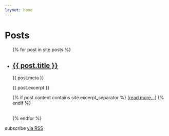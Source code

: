 ```yaml
---
layout: home
---
```


<div class="home">
<div class="logo-bar">

  <h1 class="page-heading">Posts</h1>

  <ul class="post-list">
    {% for post in site.posts %}
      <li class="post-item">
        <div>
          <h2>
            <a class="post-link" href="{{ post.url | prepend: site.baseurl }}">{{ post.title }}</a>
          </h2>
          <p>{{ post.meta }}</p>
          <p> {{ post.excerpt }} </p>
          <p>
            {% if post.content contains site.excerpt_separator %}
              <a class="post-readmore" href="{{ post.url | prepend: site.baseurl }}">[read more...]</a>
            {% endif %}
          </p>
        </div>
      </li>
      <br>
    {% endfor %}
  </ul>

  <p class="rss-subscribe">subscribe <a href="{{ "/feed.xml" | prepend: site.baseurl }}">via RSS</a></p>

</div>
